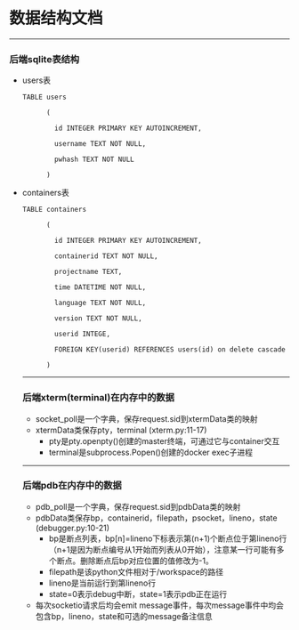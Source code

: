 # 数据结构文档

---

### 后端sqlite表结构

* users表

  ```sqlite
  TABLE users
  
  ​      (
  
  ​        id INTEGER PRIMARY KEY AUTOINCREMENT,
  
  ​        username TEXT NOT NULL,
  
  ​        pwhash TEXT NOT NULL
  
  ​      )
  ```

* containers表

  ```sqlite
  TABLE containers
  
  ​      (
  
  ​        id INTEGER PRIMARY KEY AUTOINCREMENT,
  
  ​        containerid TEXT NOT NULL,
  
  ​        projectname TEXT,
  
  ​        time DATETIME NOT NULL,
  
  ​        language TEXT NOT NULL,
  
  ​        version TEXT NOT NULL,
  
  ​        userid INTEGE,
  
  ​        FOREIGN KEY(userid) REFERENCES users(id) on delete cascade
  
  ​      )
  ```

  ---
  
  ### 后端xterm(terminal)在内存中的数据
  
  * socket_poll是一个字典，保存request.sid到xtermData类的映射
  * xtermData类保存pty，terminal (xterm.py:11-17)
    * pty是pty.openpty()创建的master终端，可通过它与container交互
    * terminal是subprocess.Popen()创建的docker exec子进程
  
  ---
  
  ### 后端pdb在内存中的数据
  
  * pdb_poll是一个字典，保存request.sid到pdbData类的映射
  * pdbData类保存bp，containerid，filepath，psocket，lineno，state (debugger.py:10-21)
    * bp是断点列表，bp[n]=lineno下标表示第(n+1)个断点位于第lineno行（n+1是因为断点编号从1开始而列表从0开始），注意某一行可能有多个断点。删除断点后bp对应位置的值修改为-1。
    * filepath是该python文件相对于/workspace的路径
    * lineno是当前运行到第lineno行
    * state=0表示debug中断，state=1表示pdb正在运行
  * 每次socketio请求后均会emit message事件，每次message事件中均会包含bp，lineno，state和可选的message备注信息
  
  ### 
  
  
  
  


